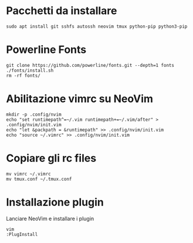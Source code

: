 # Pacchetti da installare
```
sudo apt install git sshfs autossh neovim tmux python-pip python3-pip
```


# Powerline Fonts
```
git clone https://github.com/powerline/fonts.git --depth=1 fonts
./fonts/install.sh
rm -rf fonts/
```


# Abilitazione vimrc su NeoVim
```
mkdir -p .config/nvim
echo "set runtimepath^=~/.vim runtimepath+=~/.vim/after" > .config/nvim/init.vim
echo "let &packpath = &runtimepath" >> .config/nvim/init.vim
echo "source ~/.vimrc" >> .config/nvim/init.vim
```


# Copiare gli rc files
```
mv vimrc ~/.vimrc
mv tmux.conf ~/.tmux.conf
```


# Installazione plugin
Lanciare NeoVim e installare i plugin
```
vim
:PlugInstall
```
